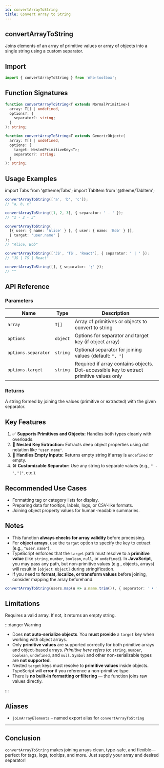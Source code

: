 ```yaml
---
id: convertArrayToString
title: Convert Array to String
---
```


## convertArrayToString

Joins elements of an array of primitive values or array of objects into a single string using a custom separator.

## Import

```ts
import { convertArrayToString } from 'nhb-toolbox';
```

## Function Signatures

<Tabs groupId="overload">
<TabItem value="primitive" label="Array of Primitives">

```ts
function convertArrayToString<T extends NormalPrimitive>(
  array: T[] | undefined,
  options?: {
    separator?: string;
  }
): string;
```

</TabItem>
<TabItem value="object" label="Array of Objects">

```ts
function convertArrayToString<T extends GenericObject>(
  array: T[] | undefined,
  options: {
    target: NestedPrimitiveKey<T>;
    separator?: string;
  }
): string;
```

</TabItem>
</Tabs>

## Usage Examples

import Tabs from '@theme/Tabs';
import TabItem from '@theme/TabItem';

<Tabs>
<TabItem value="primitive-default" label="Primitive Default">

```ts
convertArrayToString(['a', 'b', 'c']);
// "a, b, c"
```

</TabItem>
<TabItem value="primitive-custom" label="Primitive Custom">

```ts
convertArrayToString([1, 2, 3], { separator: ' - ' });
// "1 - 2 - 3"
```

</TabItem>
<TabItem value="object-nested" label="Object Nested Key">

```ts
convertArrayToString(
  [{ user: { name: 'Alice' } }, { user: { name: 'Bob' } }],
  { target: 'user.name' }
);
// "Alice, Bob"
```

</TabItem>
<TabItem value="custom-separator" label="Custom Separator">

```ts
convertArrayToString(['JS', 'TS', 'React'], { separator: ' | ' });
// "JS | TS | React"
```

</TabItem>
<TabItem value="empty" label="Empty Array">

```ts
convertArrayToString([], { separator: ';' });
// ""
```

</TabItem>
</Tabs>

## API Reference

### Parameters

| Name                | Type     | Description                                                                             |
| ------------------- | -------- | --------------------------------------------------------------------------------------- |
| `array`             | `T[]`    | Array of primitives or objects to convert to string                                     |
| `options`           | `object` | Options for separator and target key (if object array)                                  |
| `options.separator` | `string` | Optional separator for joining values (default: `", "`)                                 |
| `options.target`    | `string` | Required if array contains objects. Dot-accessible key to extract primitive values only |

### Returns

A string formed by joining the values (primitive or extracted) with the given separator.

## Key Features

1. ✅ **Supports Primitives and Objects:** Handles both types cleanly with overloads.
2. 🧩 **Nested Key Extraction:** Extracts deep object properties using dot notation like `"user.name"`.
3. 🧼 **Handles Empty Inputs:** Returns empty string if array is `undefined` or empty.
4. 🛠️ **Customizable Separator:** Use any string to separate values (e.g., `" - "`, `"|"`, etc.).

## Recommended Use Cases

* Formatting tag or category lists for display.
* Preparing data for tooltips, labels, logs, or CSV-like formats.
* Joining object property values for human-readable summaries.

## Notes

* This function **always checks for array validity** before processing.
* For **object arrays**, use the `target` option to specify the key to extract (e.g., `"user.name"`).
* TypeScript enforces that the `target` path must resolve to a **primitive value** (like `string`, `number`, `boolean`, `null`, or `undefined`). In **JavaScript**, you may pass any path, but non-primitive values (e.g., objects, arrays) will result in `[object Object]` during stringification.
* If you need to **format, localize, or transform values** before joining, consider mapping the array beforehand:

```ts
convertArrayToString(users.map(u => u.name.trim()), { separator: ' • ' });
```

## Limitations

Requires a valid array. If not, it returns an empty string.

:::danger Warning

* Does **not auto-serialize objects**. You **must provide** a `target` key when working with object arrays.
* Only **primitive values** are supported correctly for both primitive arrays and object-based arrays.
  *Primitive here refers to:* `string`, `number`, `boolean`, `undefined`, and `null`.
  `Symbol` and other non-serializable types are **not supported**.
* Nested `target` keys must resolve to **primitive values** inside objects.
  TypeScript will **error** if you reference a non-primitive type.
* There is **no built-in formatting or filtering** — the function joins raw values directly.

:::

## Aliases

* `joinArrayElements` – named export alias for `convertArrayToString`

---

## Conclusion

`convertArrayToString` makes joining arrays clean, type-safe, and flexible—perfect for tags, logs, tooltips, and more. Just supply your array and desired separator!
